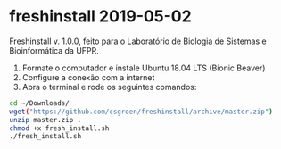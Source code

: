 # freshinstall 2019-05-02

Freshinstall v. 1.0.0, feito para o Laboratório de Biologia de Sistemas e Bioinformática da UFPR.

1. Formate o computador e instale Ubuntu 18.04 LTS (Bionic Beaver)
2. Configure a conexão com a internet
3. Abra o terminal e rode os seguintes comandos:

```bash
cd ~/Downloads/
wget("https://github.com/csgroen/freshinstall/archive/master.zip")
unzip master.zip .
chmod +x fresh_install.sh
./fresh_install.sh
```
